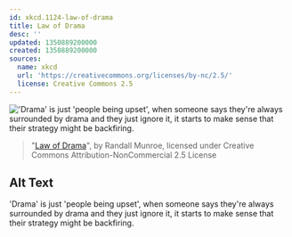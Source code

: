 ```yaml
---
id: xkcd.1124-law-of-drama
title: Law of Drama
desc: ''
updated: 1350889200000
created: 1350889200000
sources:
  name: xkcd
  url: 'https://creativecommons.org/licenses/by-nc/2.5/'
  license: Creative Commons 2.5
---
```

!['Drama' is just 'people being upset', when someone says they're always surrounded by drama and they just ignore it, it starts to make sense that their strategy might be backfiring.](https://imgs.xkcd.com/comics/law_of_drama.png)
> "[Law of Drama](https://xkcd.com/1124/)", by Randall Munroe, licensed under Creative Commons Attribution-NonCommercial 2.5 License

## Alt Text
'Drama' is just 'people being upset', when someone says they're always surrounded by drama and they just ignore it, it starts to make sense that their strategy might be backfiring.
